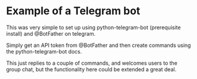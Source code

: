 # Example of a Telegram bot

This was very simple to set up using python-telegram-bot (prerequisite install) and @BotFather on telegram. 

Simply get an API token from @BotFather and then create commands using the python-telegram-bot docs. 

This just replies to a couple of commands, and welcomes users to the group chat, but the functionality here could be extended a great deal.

